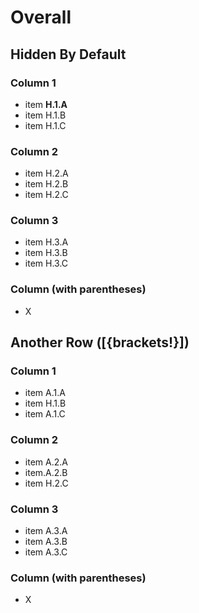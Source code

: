 # Overall

## Hidden By Default

### Column 1

- item <b>H.1.A</b>
- item H.1.B
- item H.1.C

### Column 2

- item H.2.A
- item H.2.B
- item H.2.C

### Column 3

- item H.3.A
- item H.3.B
- item H.3.C

### Column (with parentheses)
- X

## Another Row ([{brackets!}])

### Column 1
- item A.1.A
- item H.1.B
- item A.1.C

### Column 2
- item A.2.A
- item.A.2.B
- item H.2.C

### Column 3
- item A.3.A
- item A.3.B
- item A.3.C

### Column (with parentheses)
- X
